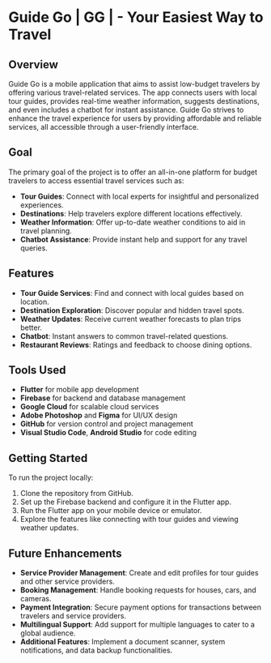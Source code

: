 # Guide Go | GG | - Your Easiest Way to Travel

## Overview
Guide Go is a mobile application that aims to assist low-budget travelers by offering various travel-related services. The app connects users with local tour guides, provides real-time weather information, suggests destinations, and even includes a chatbot for instant assistance. Guide Go strives to enhance the travel experience for users by providing affordable and reliable services, all accessible through a user-friendly interface.

## Goal
The primary goal of the project is to offer an all-in-one platform for budget travelers to access essential travel services such as:

- **Tour Guides**: Connect with local experts for insightful and personalized experiences.
- **Destinations**: Help travelers explore different locations effectively.
- **Weather Information**: Offer up-to-date weather conditions to aid in travel planning.
- **Chatbot Assistance**: Provide instant help and support for any travel queries.

## Features
- **Tour Guide Services**: Find and connect with local guides based on location.
- **Destination Exploration**: Discover popular and hidden travel spots.
- **Weather Updates**: Receive current weather forecasts to plan trips better.
- **Chatbot**: Instant answers to common travel-related questions.
- **Restaurant Reviews**: Ratings and feedback to choose dining options.

## Tools Used
- **Flutter** for mobile app development
- **Firebase** for backend and database management
- **Google Cloud** for scalable cloud services
- **Adobe Photoshop** and **Figma** for UI/UX design
- **GitHub** for version control and project management
- **Visual Studio Code**, **Android Studio** for code editing

## Getting Started
To run the project locally:
1. Clone the repository from GitHub.
2. Set up the Firebase backend and configure it in the Flutter app.
3. Run the Flutter app on your mobile device or emulator.
4. Explore the features like connecting with tour guides and viewing weather updates.

## Future Enhancements
- **Service Provider Management**: Create and edit profiles for tour guides and other service providers.
- **Booking Management**: Handle booking requests for houses, cars, and cameras.
- **Payment Integration**: Secure payment options for transactions between travelers and service providers.
- **Multilingual Support**: Add support for multiple languages to cater to a global audience.
- **Additional Features**: Implement a document scanner, system notifications, and data backup functionalities.

